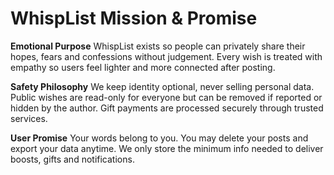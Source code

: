 WhispList Mission & Promise
===========================

**Emotional Purpose**
WhispList exists so people can privately share their hopes, fears and confessions without judgement. Every wish is treated with empathy so users feel lighter and more connected after posting.

**Safety Philosophy**
We keep identity optional, never selling personal data. Public wishes are read-only for everyone but can be removed if reported or hidden by the author. Gift payments are processed securely through trusted services.

**User Promise**
Your words belong to you. You may delete your posts and export your data anytime. We only store the minimum info needed to deliver boosts, gifts and notifications.
